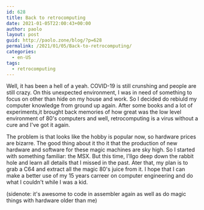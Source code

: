 ```yaml
---
id: 628
title: Back to retrocomputing
date: 2021-01-05T22:00:43+00:00
author: paolo
layout: post
guid: http://paolo.zone/blog/?p=628
permalink: /2021/01/05/Back-to-retrocomputing/
categories:
  - en-US
tags:
  - retrocomputing
---
```


Well, it has been a hell of a yeah. COVID-19 is still crunshing and people are still crazy. On this unexpected environment, I was in need of something to focus on other than hide on my house and work. So I decided do rebiuld my computer knowledge from ground up again. After some books and a lot of experiments,it brought back memories of how great was the low level environment of 80's computers and well, retrocomputing is a virus without a cure and I've got it again.

The problem is that looks like the hobby is popular now, so hardware prices are bizarre. The good thing about it tho it that the production of new hardware and software for these magic machines are sky high. So I started with something familiar: the MSX. But this time, I'llgo deep down the rabbit hole and learn all details that I missed in the past. Ater that, my plan is to grab a C64 and extract all the magic 80's juice from it. I hope that I can make a better use of my 15 years carreer on computer engineering and do what I couldn't while I was a kid.

(sidenote: it's awesome to code in assembler again as well as do magic things with hardware older than me)
